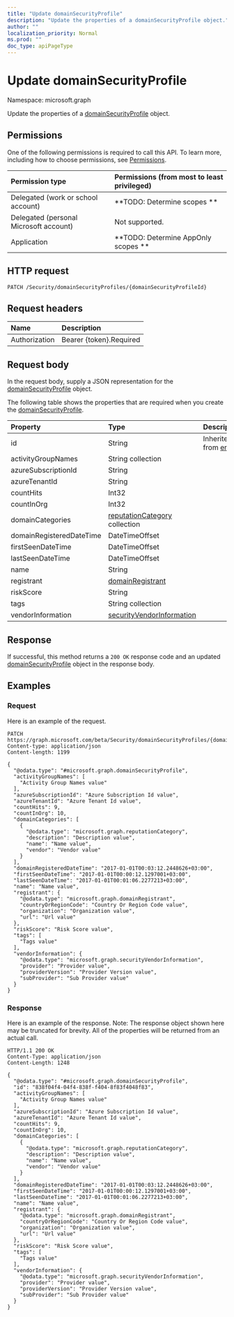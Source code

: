 ```yaml
---
title: "Update domainSecurityProfile"
description: "Update the properties of a domainSecurityProfile object."
author: ""
localization_priority: Normal
ms.prod: ""
doc_type: apiPageType
---
```


# Update domainSecurityProfile

Namespace: microsoft.graph

Update the properties of a [domainSecurityProfile](../resources/domainsecurityprofile.md) object.

## Permissions
One of the following permissions is required to call this API. To learn more, including how to choose permissions, see [Permissions](/concepts/permissions-reference.md).

|Permission type|Permissions (from most to least privileged)|
|:---|:---|
|Delegated (work or school account)|**TODO: Determine scopes **|
|Delegated (personal Microsoft account)|Not supported.|
|Application|**TODO: Determine AppOnly scopes **|

## HTTP request
<!-- {
  "blockType": "ignored"
}
-->
``` http
PATCH /Security/domainSecurityProfiles/{domainSecurityProfileId}
```

## Request headers
|Name|Description|
|:---|:---|
|Authorization|Bearer {token}.Required|

## Request body
In the request body, supply a JSON representation for the [domainSecurityProfile](../resources/domainsecurityprofile.md) object.

The following table shows the properties that are required when you create the [domainSecurityProfile](../resources/domainsecurityprofile.md).

|Property|Type|Description|
|:---|:---|:---|
|id|String| Inherited from [entity](../resources/entity.md)|
|activityGroupNames|String collection||
|azureSubscriptionId|String||
|azureTenantId|String||
|countHits|Int32||
|countInOrg|Int32||
|domainCategories|[reputationCategory](../resources/reputationcategory.md) collection||
|domainRegisteredDateTime|DateTimeOffset||
|firstSeenDateTime|DateTimeOffset||
|lastSeenDateTime|DateTimeOffset||
|name|String||
|registrant|[domainRegistrant](../resources/domainregistrant.md)||
|riskScore|String||
|tags|String collection||
|vendorInformation|[securityVendorInformation](../resources/securityvendorinformation.md)||



## Response
If successful, this method returns a `200 OK` response code and an updated [domainSecurityProfile](../resources/domainsecurityprofile.md) object in the response body.

## Examples

### Request
Here is an example of the request.
<!-- {
  "blockType": "request",
  "name": "update_domainsecurityprofile"
}
-->
``` http
PATCH https://graph.microsoft.com/beta/Security/domainSecurityProfiles/{domainSecurityProfileId}
Content-type: application/json
Content-length: 1199

{
  "@odata.type": "#microsoft.graph.domainSecurityProfile",
  "activityGroupNames": [
    "Activity Group Names value"
  ],
  "azureSubscriptionId": "Azure Subscription Id value",
  "azureTenantId": "Azure Tenant Id value",
  "countHits": 9,
  "countInOrg": 10,
  "domainCategories": [
    {
      "@odata.type": "microsoft.graph.reputationCategory",
      "description": "Description value",
      "name": "Name value",
      "vendor": "Vendor value"
    }
  ],
  "domainRegisteredDateTime": "2017-01-01T00:03:12.2448626+03:00",
  "firstSeenDateTime": "2017-01-01T00:00:12.1297001+03:00",
  "lastSeenDateTime": "2017-01-01T00:01:06.2277213+03:00",
  "name": "Name value",
  "registrant": {
    "@odata.type": "microsoft.graph.domainRegistrant",
    "countryOrRegionCode": "Country Or Region Code value",
    "organization": "Organization value",
    "url": "Url value"
  },
  "riskScore": "Risk Score value",
  "tags": [
    "Tags value"
  ],
  "vendorInformation": {
    "@odata.type": "microsoft.graph.securityVendorInformation",
    "provider": "Provider value",
    "providerVersion": "Provider Version value",
    "subProvider": "Sub Provider value"
  }
}
```

### Response
Here is an example of the response. Note: The response object shown here may be truncated for brevity. All of the properties will be returned from an actual call.
<!-- {
  "blockType": "response",
  "truncated": true
}
-->
``` http
HTTP/1.1 200 OK
Content-Type: application/json
Content-Length: 1248

{
  "@odata.type": "#microsoft.graph.domainSecurityProfile",
  "id": "838f04f4-04f4-838f-f404-8f83f4048f83",
  "activityGroupNames": [
    "Activity Group Names value"
  ],
  "azureSubscriptionId": "Azure Subscription Id value",
  "azureTenantId": "Azure Tenant Id value",
  "countHits": 9,
  "countInOrg": 10,
  "domainCategories": [
    {
      "@odata.type": "microsoft.graph.reputationCategory",
      "description": "Description value",
      "name": "Name value",
      "vendor": "Vendor value"
    }
  ],
  "domainRegisteredDateTime": "2017-01-01T00:03:12.2448626+03:00",
  "firstSeenDateTime": "2017-01-01T00:00:12.1297001+03:00",
  "lastSeenDateTime": "2017-01-01T00:01:06.2277213+03:00",
  "name": "Name value",
  "registrant": {
    "@odata.type": "microsoft.graph.domainRegistrant",
    "countryOrRegionCode": "Country Or Region Code value",
    "organization": "Organization value",
    "url": "Url value"
  },
  "riskScore": "Risk Score value",
  "tags": [
    "Tags value"
  ],
  "vendorInformation": {
    "@odata.type": "microsoft.graph.securityVendorInformation",
    "provider": "Provider value",
    "providerVersion": "Provider Version value",
    "subProvider": "Sub Provider value"
  }
}
```

